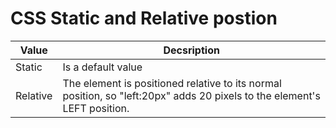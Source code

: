 # CSS Static and Relative postion
| Value    | Decsription        |
| ------   | -----------------  |
| Static   | Is a default value |
| Relative | The element is positioned relative to its normal position, so "left:20px" adds 20 pixels to the element's LEFT position.            |